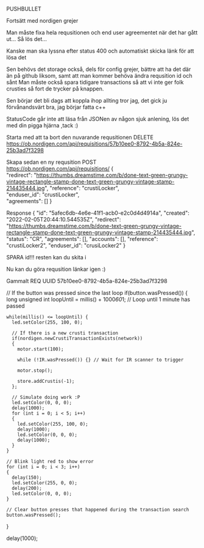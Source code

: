 PUSHBULLET




Fortsätt med nordigen grejer

Man måste fixa hela requsitionen och end user agreementet när det har gått ut...
Så lös det...

Kanske man ska lyssna efter status 400 och automatiskt skicka länk för att lösa det

Sen behövs det storage också, dels för config grejer, bättre att ha det där än på github liksom, samt att man kommer behöva ändra requsition id och sånt
Man måste också spara tidigare transactions så att vi inte ger folk crusties så fort de trycker på knappen.

Sen börjar det bli dags att koppla ihop allting tror jag, det gick ju förvånandsvärt bra, jag börjar fatta c++

StatusCode går inte att läsa från JSONen av någon sjuk anlening, lös det med din pigga hjärna ,tack :)



Starta med att ta bort den nuvarande requsitionen
DELETE https://ob.nordigen.com/api/requisitions/57b10ee0-8792-4b5a-824e-25b3ad7f3298

Skapa sedan en ny requsition
POST https://ob.nordigen.com/api/requisitions/
{  
	"redirect": "https://thumbs.dreamstime.com/b/done-text-green-grungy-vintage-rectangle-stamp-done-text-green-grungy-vintage-stamp-214435444.jpg",
	"reference": "crustiLocker",  
    "enduser_id": "crustiLocker",  
  	"agreements": [] 
}

Response
{
    "id": "5afec6db-4e6e-41f1-acb0-e2c0d4d4914a",
    "created": "2022-02-05T20:44:10.544535Z",
    "redirect": "https://thumbs.dreamstime.com/b/done-text-green-grungy-vintage-rectangle-stamp-done-text-green-grungy-vintage-stamp-214435444.jpg",
    "status": "CR",
    "agreements": [],
    "accounts": [],
    "reference": "crustiLocker2",
    "enduser_id": "crusiLocker2"
}

SPARA id!!! resten kan du skita i

Nu kan du göra requsition länkar igen :)


Gammalt REQ UUID 57b10ee0-8792-4b5a-824e-25b3ad7f3298










  // If the button was pressed since the last loop
  if(button.wasPressed()) 
  {
    long unsigned int loopUntil = millis() + 1000*60*1; // Loop until 1 minute has passed

    while(millis() <= loopUntil) {
      led.setColor(255, 100, 0); 

      // If there is a new crusti transaction
      if(nordigen.newCrustiTransactionExists(network)) 
      {
        motor.start(100);
        
        while (!IR.wasPressed()) {} // Wait for IR scanner to trigger

        motor.stop();

        store.addCrustis(-1);
      };

      // Simulate doing work :P
      led.setColor(0, 0, 0);
      delay(1000);
      for (int i = 0; i < 5; i++)
      {
        led.setColor(255, 100, 0); 
        delay(1000);
        led.setColor(0, 0, 0);
        delay(1000);
      }
    }

    // Blink light red to show error
    for (int i = 0; i < 3; i++)
    {
      delay(150);
      led.setColor(255, 0, 0);
      delay(200);
      led.setColor(0, 0, 0);
    }

    // Clear button presses that happened during the transaction search
    button.wasPressed();
  }

  delay(1000);
